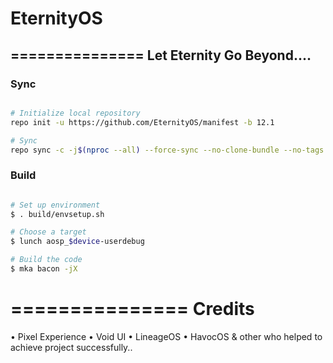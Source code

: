 # EternityOS #
===============
Let Eternity Go Beyond....
---------------------------

### Sync ###

```bash

# Initialize local repository
repo init -u https://github.com/EternityOS/manifest -b 12.1

# Sync
repo sync -c -j$(nproc --all) --force-sync --no-clone-bundle --no-tags
```

### Build ###

```bash

# Set up environment
$ . build/envsetup.sh

# Choose a target
$ lunch aosp_$device-userdebug

# Build the code
$ mka bacon -jX
```

===============
Credits
===============
• Pixel Experience
• Void UI
• LineageOS
• HavocOS
 & other who helped to achieve project successfully..

